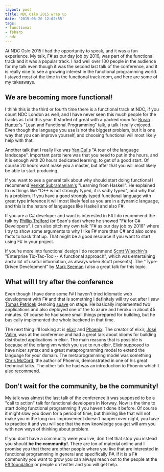 ```yaml
---
layout: post
title: NDC Oslo 2015 wrap up
date: '2015-06-20 12:02:55'
tags:
- functional
- fsharp
- ndc
---
```


At NDC Oslo 2015 I had the opportunity to speak, and it was a fun experience. My talk, F# as our day job by 2016, was part of the functional track and it was a popular track. I had well over 100 people in the audience for my talk even though it was the second last talk of the conference, and it is really nice to see a growing interest in the functional programming world. I stayed most of the time in the functional track room, and here are some of my takeaways.

## We are becoming more functional!

I think this is the third or fourth time there is a functional track at NDC, if you count NDC London as well, and I have never seen this much people for the tracks as I did this year. It started of great with a packed room for [Bryan Hunter's](https://twitter.com/bryan_hunter) "Lean and Functional Programming" talk, a talk I really enjoyed. Even though the language you use is not the biggest problem, but it is one way that you can improve yourself, and choosing functional will most likely help with that. 

Another talk that I really like was [Yan Cui's](https://twitter.com/theburningmonk) "A tour of the language landscape". Important parts here was that you need to put in the hours, and it is enough with 20 hours dedicated learning, to get of a good start. Of course 20 hours want make you a master, but after that you will most likely be able to start producing.

If you want to see a general talk about why should start doing functional I recommend [Venkat Subramaniam's](https://twitter.com/venkat_s) "Learning from Haskell". He explained to us things like "C++ is not strongly typed, it is sadly typed", and why that is a problem. If you have a good strongly typed functional language with great type inference it will most likely feel as you are in a dynamic language, and this is the nature of languages like Haskell and also F#.

If you are a C# developer and want is interested in F# I do recommend the talk by [Phillip Trelford](https://twitter.com/ptrelford) (or Sean's dad) where he showed "F# for C# Developers". I can also pitch my own talk "F# as our day job by 2016" where I try to show some arguments to why I like F# more than C# and also some facts to back that up. That might be a good resource if you want to start using F# in your project.

If you're more into functional design I do recommend [Scott Wlaschin's](https://twitter.com/ScottWlaschin) "Enterprise Tic-Tac-Toc -- A functional approach", which was entertaining and a lot of useful information, as always when Scott presents). The "Type-Driven Development" by [Mark Seeman](https://twitter.com/ploeh) i also a great talk for this topic.


## What will I try after the conference

Even though I have done some F# I haven't tried idiomatic web development with F# and that is something I definitely will try out after I saw [Tomas Petricek](https://twitter.com/tomaspetricek) demoing [suave](http://suave.io/) on stage. He basically implemented two applications and also deployed one of the to azure and heroku in about 45 minutes. Of course he had some small things prepared for building, but he basically implemented the whole backend in that time.

The next thing I'll looking at is [elixir](http://elixir-lang.org/) and [Phoenix](http://www.phoenixframework.org/). The creator of elixir, [José Valim](https://twitter.com/josevalim), was at the conference and had a great talk about idioms for building distributed applications in elixir. The main reasons that is possible is because of the erlang vm which you use to run elixir. Elixir supposed to have nicer syntax and a great metaprogramming model to extend the language for your domain. The metaprogramming model was something [Chris McCord](https://twitter.com/chris_mccord), the author of Phoenix, demonstrated in one of his great technical talks. The other talk he had was an introduction to Phoenix which I also recommend.

## Don't wait for the community, be the community!

My talk was almost the last talk of the conference it was supposed to be a "call to action" talk for functional developers in Norway. Now is the time to start doing functional programming if you haven't done it before. Of course it might slow you down for a period of time, but thinking like that will not make you in the long run. Improvement doesn't happen over night, you have to practice it and you will see that the new knowledge you get will arm you with new ways of thinking about problem.

If you don't have a community were you live, don't let that stop you instead you should **be the community!**. There are ton of material online and I promise you that there are other people where you live that are interested in functional programming in general and specifically F#. If it is a F# community you want to grow you can always reach out to the people at the [F# foundation](http://fsharp.org/) or people on twitter and you will get help.